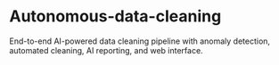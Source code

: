# Autonomous-data-cleaning
End-to-end AI-powered data cleaning pipeline with anomaly detection, automated cleaning, AI reporting, and web interface.
